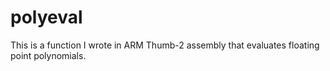 # polyeval
This is a function I wrote in ARM Thumb-2 assembly that evaluates floating point polynomials. 
